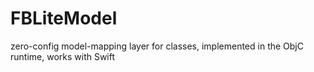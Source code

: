 # FBLiteModel
zero-config model-mapping layer for classes, implemented in the ObjC runtime, works with Swift

